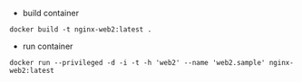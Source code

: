 - build container
```
docker build -t nginx-web2:latest .
```
- run container
```
docker run --privileged -d -i -t -h 'web2' --name 'web2.sample' nginx-web2:latest 
```
